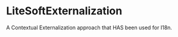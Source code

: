 LiteSoftExternalization
=======================

A Contextual Externalization approach that HAS been used for I18n.
